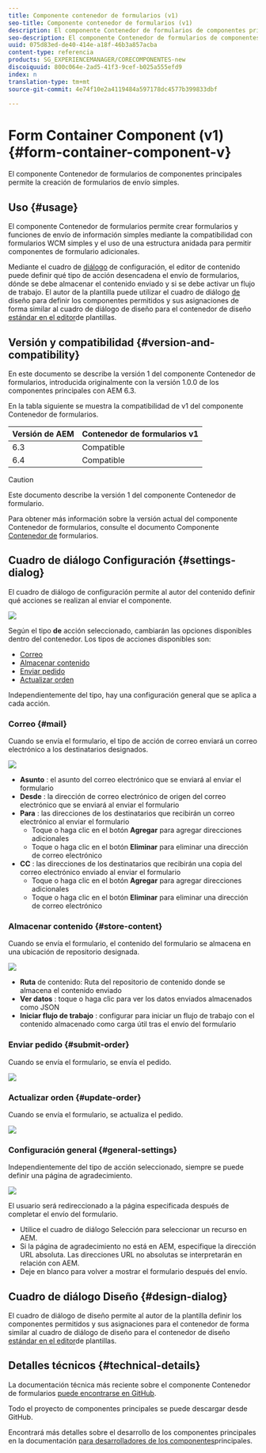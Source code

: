 ```yaml
---
title: Componente contenedor de formularios (v1)
seo-title: Componente contenedor de formularios (v1)
description: El componente Contenedor de formularios de componentes principales permite la creación de formularios de envío simples.
seo-description: El componente Contenedor de formularios de componentes principales permite la creación de formularios de envío simples.
uuid: 075d83ed-de40-414e-a18f-46b3a857acba
content-type: referencia
products: SG_EXPERIENCEMANAGER/CORECOMPONENTES-new
discoiquuid: 800c064e-2ad5-41f3-9cef-b025a555efd9
index: n
translation-type: tm+mt
source-git-commit: 4e74f10e2a4119484a597178dc4577b399833dbf

---
```



# Form Container Component (v1){#form-container-component-v}

El componente Contenedor de formularios de componentes principales permite la creación de formularios de envío simples.

## Uso {#usage}

El componente Contenedor de formularios permite crear formularios y funciones de envío de información simples mediante la compatibilidad con formularios WCM simples y el uso de una estructura anidada para permitir componentes de formulario adicionales.

Mediante el cuadro de [diálogo](form-container-v1.md#main-pars_title) de configuración, el editor de contenido puede definir qué tipo de acción desencadena el envío de formularios, dónde se debe almacenar el contenido enviado y si se debe activar un flujo de trabajo. El autor de la plantilla puede utilizar el cuadro de diálogo [de](form-container-v1.md#main-pars_title_1995166862) diseño para definir los componentes permitidos y sus asignaciones de forma similar al cuadro de diálogo de diseño para el contenedor de diseño [estándar en el editor](https://helpx.adobe.com/experience-manager/6-4/sites/authoring/using/templates.html#main-pars_title_1754153843)de plantillas.

## Versión y compatibilidad {#version-and-compatibility}

En este documento se describe la versión 1 del componente Contenedor de formularios, introducida originalmente con la versión 1.0.0 de los componentes principales con AEM 6.3.

En la tabla siguiente se muestra la compatibilidad de v1 del componente Contenedor de formularios.

| Versión de AEM | Contenedor de formularios v1 |
|--- |--- |
| 6.3 | Compatible |
| 6.4 | Compatible |

>[!CAUTION]
>
>Este documento describe la versión 1 del componente Contenedor de formulario.
>
>Para obtener más información sobre la versión actual del componente Contenedor de formularios, consulte el documento Componente [Contenedor de](form-container.md) formularios.

## Cuadro de diálogo Configuración {#settings-dialog}

El cuadro de diálogo de configuración permite al autor del contenido definir qué acciones se realizan al enviar el componente.

![](assets/chlimage_1.png)

Según el tipo **de** acción seleccionado, cambiarán las opciones disponibles dentro del contenedor. Los tipos de acciones disponibles son:

* [Correo](form-container-v1.md#main-pars_title_966511656)
* [Almacenar contenido](form-container-v1.md#main-pars_title_2065985840)
* [Enviar pedido](form-container-v1.md#main-pars_title_686874527)
* [Actualizar orden](form-container-v1.md#main-pars_title_410109286)

Independientemente del tipo, hay una configuración [](form-container-v1.md#main-pars_title_375403046) general que se aplica a cada acción.

### Correo {#mail}

Cuando se envía el formulario, el tipo de acción de correo enviará un correo electrónico a los destinatarios designados.

![](assets/chlimage_1-1.png)

* **Asunto** : el asunto del correo electrónico que se enviará al enviar el formulario
* **Desde** : la dirección de correo electrónico de origen del correo electrónico que se enviará al enviar el formulario
* **Para** : las direcciones de los destinatarios que recibirán un correo electrónico al enviar el formulario
   * Toque o haga clic en el botón **Agregar** para agregar direcciones adicionales
   * Toque o haga clic en el botón **Eliminar** para eliminar una dirección de correo electrónico
* **CC** : las direcciones de los destinatarios que recibirán una copia del correo electrónico enviado al enviar el formulario
   * Toque o haga clic en el botón **Agregar** para agregar direcciones adicionales
   * Toque o haga clic en el botón **Eliminar** para eliminar una dirección de correo electrónico

### Almacenar contenido {#store-content}

Cuando se envía el formulario, el contenido del formulario se almacena en una ubicación de repositorio designada.

![](assets/chlimage_1-2.png)

* **Ruta** de contenido: Ruta del repositorio de contenido donde se almacena el contenido enviado
* **Ver datos** : toque o haga clic para ver los datos enviados almacenados como JSON
* **Iniciar flujo de trabajo** : configurar para iniciar un flujo de trabajo con el contenido almacenado como carga útil tras el envío del formulario

### Enviar pedido {#submit-order}

Cuando se envía el formulario, se envía el pedido.

![](assets/chlimage_1-3.png)

### Actualizar orden {#update-order}

Cuando se envía el formulario, se actualiza el pedido.

![](assets/chlimage_1-4.png)

### Configuración general {#general-settings}

Independientemente del tipo de acción seleccionado, siempre se puede definir una página de agradecimiento.

![](assets/chlimage_1-5.png)

El usuario será redireccionado a la página especificada después de completar el envío del formulario.

* Utilice el cuadro de diálogo Selección para seleccionar un recurso en AEM.
* Si la página de agradecimiento no está en AEM, especifique la dirección URL absoluta. Las direcciones URL no absolutas se interpretarán en relación con AEM.
* Deje en blanco para volver a mostrar el formulario después del envío.

## Cuadro de diálogo Diseño {#design-dialog}

El cuadro de diálogo de diseño permite al autor de la plantilla definir los componentes permitidos y sus asignaciones para el contenedor de forma similar al cuadro de diálogo de diseño para el contenedor de diseño [estándar en el editor](https://helpx.adobe.com/experience-manager/6-4/sites/authoring/using/templates.html#main-pars_title_1754153843)de plantillas.

## Detalles técnicos {#technical-details}

La documentación técnica más reciente sobre el componente Contenedor de formularios [puede encontrarse en GitHub](https://github.com/adobe/aem-core-wcm-components/tree/master/content/src/content/jcr_root/apps/core/wcm/components/form/container/v1/container).

Todo el proyecto de componentes principales se puede descargar desde GitHub.

Encontrará más detalles sobre el desarrollo de los componentes principales en la documentación [para desarrolladores de los componentes](developing.md)principales.
